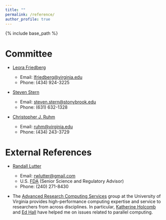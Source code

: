 ```yaml
---
title: ""
permalink: /reference/
author_profile: true
---
```


{% include base_path %}

Committee
=====
- [Leora Friedberg](http://economics.virginia.edu/people/profile/lfriedberg)
  - Email: lfriedberg@virginia.edu 
  - Phone:  (434) 924-3225 

- [Steven Stern](https://sites.google.com/site/stevensterneconomics/)
  - Email: steven.stern@stonybrook.edu
  - Phone:  (631) 632-1328

- [Christopher J. Ruhm](https://sites.google.com/site/christopherjruhm/home)
  - Email: ruhm@virginia.edu
  - Phone: (434) 243-3729

External References
=====
- [Randall Lutter](https://batten.virginia.edu/school/people/randall-lutter)
  - Email: rwlutter@gmail.com
  - U.S. [FDA](https://www.fda.gov/AboutFDA/CentersOffices/OC/ImmediateOfficeoftheCommissioner/default.htm) (Senior Science and Regulatory Advisor)
  - Phone: (240) 271-8430

- The [Advanced Research Computing Services](https://arcs.virginia.edu/) group at the University of Virginia provides high-performance computing expertise and service to researchers from across disciplines. In particular, [Katherine Holcomb](https://arcs.virginia.edu/staff#Katherine%20Holcomb) and [Ed Hall](https://arcs.virginia.edu/staff#Ed%20Hall) have helped me on issues related to parallel computing.
